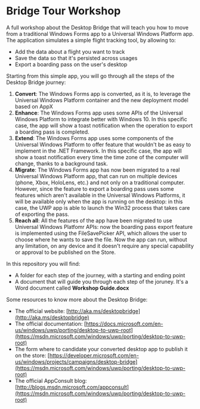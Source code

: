# Bridge Tour Workshop
A full workshop about the Desktop Bridge that will teach you how to move from a traditional Windows Forms app to a Universal Windows Platform app.
The application simulates a simple flight tracking tool, by allowing to:

- Add the data about a flight you want to track
- Save the data so that it's persisted across usages
- Export a boarding pass on the user's desktop

Starting from this simple app, you will go through all the steps of the Desktop Bridge journey:

1. **Convert**: The Windows Forms app is converted, as it is, to leverage the Universal Windows Platform container and the new deployment model based on AppX
2. **Enhance**: The Windows Forms app uses some APIs of the Universal Windows Platform to integrate better with Windows 10. In this specific case, the app will show a toast notification when the operation to export a boarding pass is completed.
3. **Extend**: The Windows Forms app uses some components of the Universal Windows Platform to offer feature that wouldn't be as easy to implement in the .NET Framework. In this specific case, the app will show a toast notification every time the time zone of the computer will change, thanks to a background task.
4. **Migrate**: The Windows Forms app has now been migrated to a real Universal Windows Platform app, that can run on multiple devices (phone, Xbox, HoloLens, etc.) and not only on a traditional computer. However, since the feature to export a boarding pass uses some features which aren't available in the Universal Windows Platforms, it will be available only when the app is running on the desktop: in this case, the UWP app is able to launch the Win32 process that takes care of exporting the pass.
5. **Reach all**: All the features of the app have been migrated to use Universal Windows Platfomr APIs: now the boarding pass export feature is implemented using the FileSavePicker API, which allows the user to choose where he wants to save the file. Now the app can run, without any limitation, on any device and it doesn't require any special capability or approval to be published on the Store.

In this repository you will find:
- A folder for each step of the journey, with a starting and ending point
- A document that will guide you through each step of the joruney. It's a Word document called **Workshop Guide.docx**

Some resources to know more about the Desktop Bridge:
- The official website: [http://aka.ms/desktopbridge](http://aka.ms/desktopbridge)
- The official documentation: [https://docs.microsoft.com/en-us/windows/uwp/porting/desktop-to-uwp-root](https://msdn.microsoft.com/windows/uwp/porting/desktop-to-uwp-root)
- The form where to candidate your converted desktop app to publish it on the store: [https://developer.microsoft.com/en-us/windows/projects/campaigns/desktop-bridge](https://msdn.microsoft.com/windows/uwp/porting/desktop-to-uwp-root)
- The official AppConsult blog: [http://blogs.msdn.microsoft.com/appconsult](https://msdn.microsoft.com/windows/uwp/porting/desktop-to-uwp-root)
